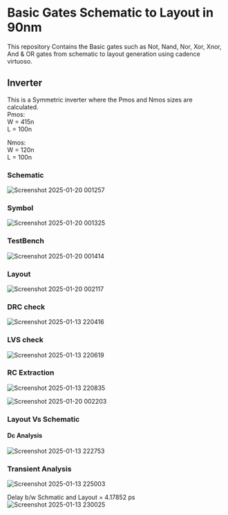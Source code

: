 
# Basic Gates Schematic to Layout in 90nm

This repository Contains the Basic gates such as Not, Nand, Nor, Xor, Xnor, And & OR gates from schematic to layout generation using cadence virtuoso.

## Inverter

This is a Symmetric inverter where the Pmos and Nmos sizes are calculated.\
Pmos: \
W = 415n \
L = 100n

Nmos: \
W = 120n \
L = 100n 

### Schematic
![Screenshot 2025-01-20 001257](https://github.com/user-attachments/assets/068304d3-b323-4ab5-9225-7ab8c5766a15)

### Symbol
![Screenshot 2025-01-20 001325](https://github.com/user-attachments/assets/c2850920-df54-4425-a721-743e9af6312d)

### TestBench
![Screenshot 2025-01-20 001414](https://github.com/user-attachments/assets/bd402038-81c9-469e-bd66-5b7bc9a108c5)

### Layout
![Screenshot 2025-01-20 002117](https://github.com/user-attachments/assets/745c6253-f48f-48ff-98c2-cee7c20c69ab)

### DRC check
![Screenshot 2025-01-13 220416](https://github.com/user-attachments/assets/0f828849-3905-40cd-bba6-1912c3aafe58)

### LVS check
![Screenshot 2025-01-13 220619](https://github.com/user-attachments/assets/471da88d-33cd-4f3f-a5f5-1240219d642b)

### RC Extraction
![Screenshot 2025-01-13 220835](https://github.com/user-attachments/assets/f023c532-d13f-4a95-a692-9921ac263a6e)

![Screenshot 2025-01-20 002203](https://github.com/user-attachments/assets/b58e74fa-24d3-49e2-8be4-c790a5f67df8)

### Layout Vs Schematic

#### Dc Analysis
![Screenshot 2025-01-13 222753](https://github.com/user-attachments/assets/aeca650e-0d24-4629-ae08-f7fe807db62c)

### Transient Analysis
![Screenshot 2025-01-13 225003](https://github.com/user-attachments/assets/dd137174-0df3-48c8-9137-5d782093b88c)


Delay b/w Schmatic and Layout = 4.17852 ps
![Screenshot 2025-01-13 230025](https://github.com/user-attachments/assets/4b078536-0bd0-4948-9c0a-65286950b6e1)
